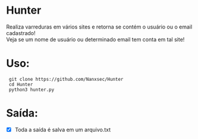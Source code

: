 # Hunter
Realiza varreduras em vários sites e retorna se contém o usuário ou o email cadastrado!<br>
Veja se um nome de usuário ou determinado email tem conta em tal site!<br>

# Uso:

     git clone https://github.com/Nanxsec/Hunter
     cd Hunter
     python3 hunter.py

# Saída:

- [X] Toda a saída é salva em um arquivo.txt

